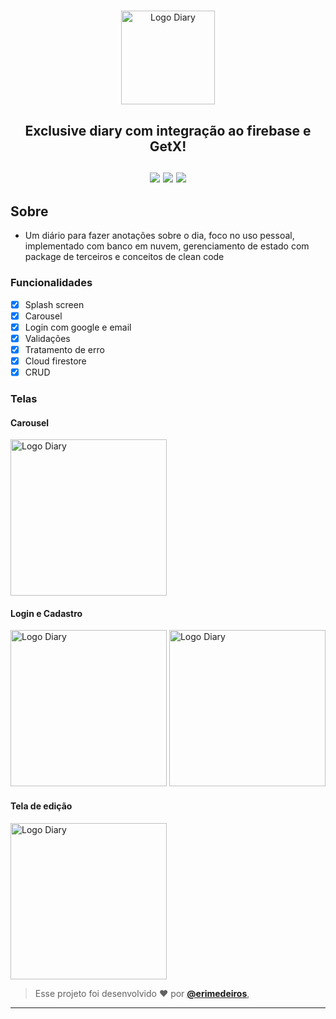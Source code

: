 # <p align="center">
  

<p align="center">
      <img src="https://user-images.githubusercontent.com/73318684/215303514-8101d7f7-8b19-45eb-969a-ef4a3f3c10fb.png" width="150" alt="Logo Diary"/>
<h2 align="center"> Exclusive diary com integração ao firebase e GetX! </br></br> 

<img src="https://img.shields.io/badge/dart-C.svg?style=for-the-badge&logo=dart&color=152030">
<img src="https://img.shields.io/badge/flutter-C.svg?style=for-the-badge&logo=flutter&color=0468D7"> 
<img src="https://img.shields.io/badge/Visual%20Studio%20Code-%23323330.svg?style=for-the-badge&logo=visual-studio-code&logoColor=FFFFFF&color=2F74C0">   </h2>

<h2> Sobre </h2>

- Um diário para fazer anotações sobre o dia, foco no uso pessoal, implementado com banco em nuvem, gerenciamento de estado com package de terceiros e conceitos de clean code
<p >



### Funcionalidades

  - [x] Splash screen
  - [x] Carousel
  - [x] Login com google e email
  - [x] Validações
  - [x] Tratamento de erro  
  - [x] Cloud firestore
  - [x] CRUD
  
</p>  

### Telas

#### Carousel  

<img src="https://user-images.githubusercontent.com/73318684/215303292-63ba85d3-9c6f-4afd-9db7-6c7d1753e594.png" width="250" alt="Logo Diary"/>

#### Login e Cadastro

<img src="https://user-images.githubusercontent.com/73318684/215303233-0496371c-e9f6-4027-bcec-5f6a7b9342ee.png" width="250" alt="Logo Diary"/> <img src="https://user-images.githubusercontent.com/73318684/215303043-3a026af6-fe31-471b-a1fb-25aba79c654b.png" width="250" alt="Logo Diary"/>

#### Tela de edição  
<img src="https://user-images.githubusercontent.com/73318684/215303361-6715cd1a-5ba9-46b3-805a-600dd3a9e691.png" width="250" alt="Logo Diary"/>










   
   >Esse projeto foi desenvolvido ❤️ por **[@erimedeiros](https://www.linkedin.com/in/erimedeiros/)**,<br> 

   ---
  
